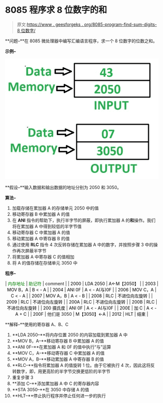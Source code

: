 # 8085 程序求 8 位数字的和

> 原文:[https://www . geesforgeks . org/8085-program-find-sum-digits-8 位数字/](https://www.geeksforgeeks.org/8085-program-find-sum-digits-8-bit-number/)

**问题–**在 8085 微处理器中编写汇编语言程序，求一个 8 位数字的位数之和。

**示例–**

![](img/2effa7c9745f073d87b249219342ba12.png)

**假设–**输入数据和输出数据的地址分别为 2050 和 3050。

**算法–**

1.  加载存储在累加器 A 的存储单元 2050 中的值
2.  移动寄存器 B 中累加器 A 的值
3.  在 **ANI** 指令的帮助下，执行半字节的屏蔽，即执行累加器 A 的**和**操作。我们将在累加器 A 中得到较低的半字节值
4.  移动寄存器 C 中累加器 A 的值
5.  移动累加器 A 中寄存器 B 的值
6.  通过使用 **RLC** 指令 4 次反转存储在累加器 A 中的数字，并按照步骤 3 中的操作再次屏蔽半字节
7.  将累加器 A 中寄存器 C 的值相加
8.  将 A 的值存储在存储单元 3050 中

**程序–**

<center>

| <font color="green">内存地址</font> | <font color="green">助记符</font> | comment |
| <font color="black">2000</font> | <font color="black">LDA 2050</font> | <font color="black">A<-M【2050】</font> |
| <font color="black">2003</font> | <font color="black">MOV B，A</font> | <font color="black">B < - A</font> |
| <font color="black">2004</font> | <font color="black">ANI 0F</font> | <font color="black">A < - A(与)0F</font> |
| <font color="black">2006</font> | <font color="black">MOV C，A</font> | <font color="black">C < - A</font> |
| <font color="black">2007</font> | <font color="black">MOV A，B</font> | <font color="black">A < - B</font> |
| <font color="black">2008</font> | <font color="black">RLC</font> | <font color="black">不进位向左旋转</font> |
| <font color="black">2009</font> | <font color="black">RLC</font> | <font color="black">不进位向左旋转</font> |
| <font color="black">200A</font> | <font color="black">RLC</font> | <font color="black">不进位向左旋转</font> |
| <font color="black">200B</font> | <font color="black">RLC</font> | <font color="black">不进位向左旋转</font> |
| <font color="black">200 摄氏度</font> | <font color="black">ANI 0F</font> | <font color="black">A < - A(与)0F</font> |
| <font color="black">200E</font> | <font color="black">加 C</font> | <font color="black">A < - A + C</font> |
| <font color="black">200F</font> | 他们是 3050 | <font color="black">M【3050】<-A</font> |
| <font color="black">2012</font> | <font color="black">HLT</font> | <font color="black">结束</font> |

</center>

**解释–**使用的寄存器 A、B、C

1.  **LDA 2050–**将内存位置 2050 的内容加载到累加器 A 中
2.  **MOV B，A–**移动寄存器 B 中累加器 A 的值
3.  **ANI 0F–**在累加器 A 和 0F 的值中执行“与”运算
4.  **MOV C，A–**移动寄存器 C 中累加器 A 的值
5.  **MOV A，B–**移动累加器 A 中寄存器 B 的值
6.  **RLC–**指令将累加器 A 的值旋转 1 位。由于它被执行 4 次，因此这将反转数字，即，用更高阶的半字节交换更低阶的半字节
7.  重复步骤 3
8.  **添加 C–**添加累加器 A 中 C 的寄存器内容
9.  **STA 3050–**在 3050 中存储 A 的值
10.  **HLT–**停止执行程序并停止任何进一步的执行